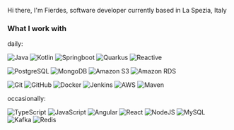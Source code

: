 <p> Hi there, I'm Fierdes, software developer currently based in La Spezia, Italy</p>
<h3>What I work with</h3>
<p>daily:</p>
<p>
  <!-- Languages -->
  <img alt="Java" src="https://img.shields.io/badge/-Java-DD0031?style=flat-square&logo=java&logoColor=white" />
  <img alt="Kotlin" src="https://img.shields.io/badge/-Kotlin-7F52FF?style=flat-square&logo=Kotlin&logoColor=yellow" />
  <img alt="Springboot" src="https://img.shields.io/badge/-Springboot-6DB33F?style=flat-square&logo=Spring&logoColor=white" />
  <img alt="Quarkus" src="https://img.shields.io/badge/-Quarkus-4695EB?style=flat-square&logo=Quarkus&logoColor=DD0031" />
  <img alt="Reactive" src="https://img.shields.io/badge/-Reactive-B7178C?style=flat-square&logo=ReactiveX&logoColor=white" />
</p>
<p>
  <!-- Database -->
  <img alt="PostgreSQL" src="https://img.shields.io/badge/-PostgreSQL-4169E1?style=flat-square&logo=PostgreSQL&logoColor=white" />
  <img alt="MongoDB" src="https://img.shields.io/badge/-MongoDB-47A248?style=flat-square&logo=MongoDB&logoColor=white" />
  <img alt="Amazon S3" src="https://img.shields.io/badge/-Amazon S3-569A31?style=flat-square&logo=Amazon+S3&logoColor=white" />
  <img alt="Amazon RDS" src="https://img.shields.io/badge/-Amazon RDS-527FFF?style=flat-square&logo=Amazon+RDS&logoColor=white" />
</p>
<p>
  <!-- DevOps -->
  <img alt="Git" src="https://img.shields.io/badge/-Git-F05032?style=flat-square&logo=Git&logoColor=white" />
  <img alt="GitHub" src="https://img.shields.io/badge/-GitHub-181717?style=flat-square&logo=GitHub&logoColor=white" />
  <img alt="Docker" src="https://img.shields.io/badge/-Docker-2496ED?style=flat-square&logo=Docker&logoColor=white" />
  <img alt="Jenkins" src="https://img.shields.io/badge/-Jenkins-D24939?style=flat-square&logo=Jenkins&logoColor=black" />
  <img alt="AWS" src="https://img.shields.io/badge/-AWS-232F3E?style=flat-square&logo=Amazon+AWS&logoColor=white" />
  <img alt="Maven" src="https://img.shields.io/badge/-Maven-C71A36?style=flat-square&logo=Apache+Maven&logoColor=yellow" />
</p>
<p>occasionally:</p>
<p>
  <!-- Languages -->
  <img alt="TypeScript" src="https://img.shields.io/badge/-TypeScript-3178C6?style=flat-square&logo=TypeScript&logoColor=white" />
  <img alt="JavaScript" src="https://img.shields.io/badge/-JavaScript-F7DF1E?style=flat-square&logo=JavaScript&logoColor=black" />
  <img alt="Angular" src="https://img.shields.io/badge/-Angular-DD0031?style=flat-square&logo=Angular&logoColor=white" />
  <img alt="React" src="https://img.shields.io/badge/-React-61DAFB?style=flat-square&logo=React&logoColor=black" />
  <img alt="NodeJS" src="https://img.shields.io/badge/-NodeJS-339933?style=flat-square&logo=node.js&logoColor=white" />
  <!-- Database -->
  <img alt="MySQL" src="https://img.shields.io/badge/-MySQL-4479A1?style=flat-square&logo=MySQL&logoColor=white" />
  <img alt="Kafka" src="https://img.shields.io/badge/-Kafka-white?style=flat-square&logo=Apache+Kafka&logoColor=black" />
  <img alt="Redis" src="https://img.shields.io/badge/-Redis-DC382D?style=flat-square&logo=Redis&logoColor=white" />
</p>
<p>
</p>
  <!-- DevOps -->

</p>
